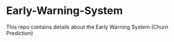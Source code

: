 # Early-Warning-System
This repo contains details about the Early Warning System (Churn Prediction)
